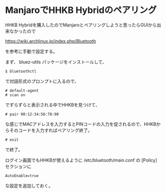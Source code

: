 # ManjaroでHHKB Hybridのペアリング

HHKB Hybridを購入したのでManjaroとペアリングしようと思ったらGUIから出来なかったので

https://wiki.archlinux.jp/index.php/Bluetooth

を参考に手動で設定する。

まず、 bluez-utils パッケージをインストールして、

    $ bluetoothctl

で対話形式のプロンプトに入るので、

    # default-agent
    # scan on

でずらずらと表示される中でHHKBを見つけて、

    # pair 00:12:34:56:78:90

な感じでMACアドレスを入力するとPINコードの入力を促されるので、HHKBからそのコードを入力すればペアリング終了。

    # exit

で終了。

ログイン画面でもHHKBが使えるように /etc/bluetooth/main.conf の [Policy] セクションに

    AutoEnable=true

な設定を追加しておく。

